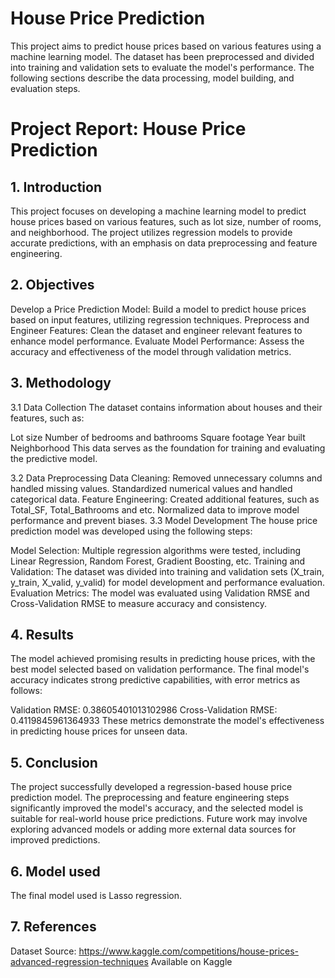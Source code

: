 # House Price Prediction
This project aims to predict house prices based on various features using a machine learning model. The dataset has been preprocessed and divided into training and validation sets to evaluate the model's performance. The following sections describe the data processing, model building, and evaluation steps.

# Project Report: House Price Prediction
## 1. Introduction
This project focuses on developing a machine learning model to predict house prices based on various features, such as lot size, number of rooms, and neighborhood. The project utilizes regression models to provide accurate predictions, with an emphasis on data preprocessing and feature engineering.

## 2. Objectives
Develop a Price Prediction Model: Build a model to predict house prices based on input features, utilizing regression techniques.
Preprocess and Engineer Features: Clean the dataset and engineer relevant features to enhance model performance.
Evaluate Model Performance: Assess the accuracy and effectiveness of the model through validation metrics.

## 3. Methodology
3.1 Data Collection
The dataset contains information about houses and their features, such as:

Lot size
Number of bedrooms and bathrooms
Square footage
Year built
Neighborhood
This data serves as the foundation for training and evaluating the predictive model.

3.2 Data Preprocessing
Data Cleaning:
Removed unnecessary columns and handled missing values.
Standardized numerical values and handled categorical data.
Feature Engineering:
Created additional features, such as Total_SF, Total_Bathrooms and etc.
Normalized data to improve model performance and prevent biases.
3.3 Model Development
The house price prediction model was developed using the following steps:

Model Selection: Multiple regression algorithms were tested, including Linear Regression, Random Forest, Gradient Boosting, etc.
Training and Validation: The dataset was divided into training and validation sets (X_train, y_train, X_valid, y_valid) for model development and performance evaluation.
Evaluation Metrics: The model was evaluated using Validation RMSE and Cross-Validation RMSE to measure accuracy and consistency.

## 4. Results
The model achieved promising results in predicting house prices, with the best model selected based on validation performance. The final model's accuracy indicates strong predictive capabilities, with error metrics as follows:

Validation RMSE: 0.38605401013102986
Cross-Validation RMSE: 0.4119845961364933
These metrics demonstrate the model's effectiveness in predicting house prices for unseen data.

## 5. Conclusion
The project successfully developed a regression-based house price prediction model. The preprocessing and feature engineering steps significantly improved the model's accuracy, and the selected model is suitable for real-world house price predictions. Future work may involve exploring advanced models or adding more external data sources for improved predictions.

## 6. Model used
The final model used is Lasso regression.

## 7. References
Dataset Source: https://www.kaggle.com/competitions/house-prices-advanced-regression-techniques Available on Kaggle

